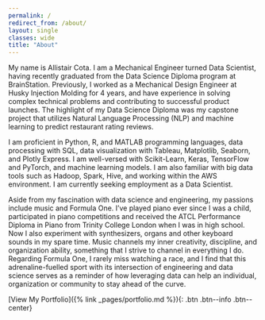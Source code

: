 ```yaml
---
permalink: /
redirect_from: /about/
layout: single
classes: wide
title: "About"
---
```


My name is Allistair Cota. I am a Mechanical Engineer turned Data Scientist, having recently graduated from the Data Science Diploma program at BrainStation. Previously, I worked as a Mechanical Design Engineer at Husky Injection Molding for 4 years, and have experience in solving complex technical problems and contributing to successful product launches. The highlight of my Data Science Diploma was my capstone project that utilizes Natural Language Processing (NLP) and machine learning to predict restaurant rating reviews.

I am proficient in Python, R, and MATLAB programming languages, data processing with SQL, data visualization with Tableau, Matplotlib, Seaborn, and Plotly Express. I am well-versed with Scikit-Learn, Keras, TensorFlow and PyTorch, and machine learning models. I am also familiar with big data tools such as Hadoop, Spark, Hive, and working within the AWS environment. I am currently seeking employment as a Data Scientist.

Aside from my fascination with data science and engineering, my passions include music and Formula One. I’ve played piano ever since I was a child, participated in piano competitions and received the ATCL Performance Diploma in Piano from Trinity College London when I was in high school. Now I also experiment with synthesizers, organs and other keyboard sounds in my spare time. Music channels my inner creativity, discipline, and organization ability, something that I strive to channel in everything I do. Regarding Formula One, I rarely miss watching a race, and I find that this adrenaline-fuelled sport with its intersection of engineering and data science serves as a reminder of how leveraging data can help an individual, organization or community to stay ahead of the curve.

[View My Portfolio]({% link _pages/portfolio.md %}){: .btn .btn--info .btn--center}